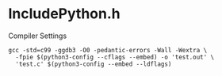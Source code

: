 # IncludePython.h

Compiler Settings
```
gcc -std=c99 -ggdb3 -O0 -pedantic-errors -Wall -Wextra \
  -fpie $(python3-config --cflags --embed) -o 'test.out' \
  'test.c' $(python3-config --embed --ldflags)
```
